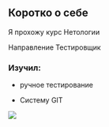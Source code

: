 ## Коротко о себе
Я прохожу курс Нетологии

Направление Тестировщик

### Изучил:

- ручное тестирование

- Систему GIT
  
![](../1645236015_1.jpg)